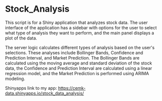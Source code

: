 # Stock_Analysis

This script is for a Shiny application that analyzes stock data. The user interface of the application has a sidebar with options for the user to select what type of analysis they want to perform, and the main panel displays a plot of the data.

The server logic calculates different types of analysis based on the user's selections. These analyses include Bollinger Bands, Confidence and Prediction Interval, and Market Prediction. The Bollinger Bands are calculated using the moving average and standard deviation of the stock data, the Confidence and Prediction Interval are calculated using a linear regression model, and the Market Prediction is performed using ARIMA modeling.

Shinyapps link to my app: https://cemk-data.shinyapps.io/stock_data_analysis/

